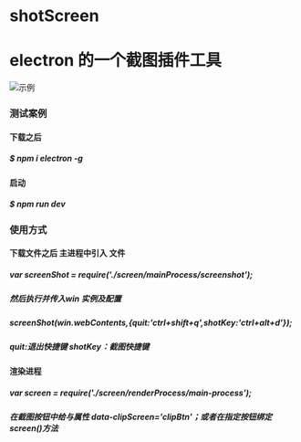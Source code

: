 # shotScreen
# electron 的一个截图插件工具
![示例](https://github.com/chong0808/shotScreen/blob/master/asset/images/01.png)
### 测试案例
#### 下载之后 
#####  $ npm i electron -g
#### 启动 
#####  $ npm run dev 

### 使用方式
####  下载文件之后 主进程中引入 文件 
##### var screenShot = require('./screen/mainProcess/screenshot');
##### 然后执行并传入win 实例及配置
##### screenShot(win.webContents,{quit:'ctrl+shift+q',shotKey:'ctrl+alt+d'});
##### quit:退出快捷键   shotKey：截图快捷键
#### 渲染进程
##### var screen = require('./screen/renderProcess/main-process');
##### 在截图按钮中给与属性 data-clipScreen='clipBtn'；或者在指定按钮绑定screen()方法



 

